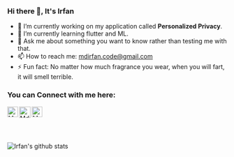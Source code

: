 ### Hi there 👋, It's Irfan

<!--
**mdirfan-code/mdirfan-code** is a ✨ _special_ ✨ repository because its `README.md` (this file) appears on your GitHub profile.
-->
- 🔭 I’m currently working on my application called **Personalized Privacy**.
- 🌱 I’m currently learning flutter and ML.
- 💬 Ask me about something you want to know rather than testing me with that.
- 📫 How to reach me: mdirfan.code@gmail.com
- ⚡ Fun fact: No matter how much fragrance you wear, when you will fart, it will smell terrible.

### You can Connect with me here:

<a href="https://www.linkedin.com/in/md-irfan-a06a71182/">
    <img align="left" alt="Md. Irfan | Linkedin" width="24px" src="https://github.com/TheDudeThatCode/TheDudeThatCode/blob/master/Assets/Linkedin.svg" />
  </a>
   <a href="https://twitter.com/mdIrfan_exe">
    <img align="left" alt="Md. Irfan | Twitter" width="26px" src="https://github.com/TheDudeThatCode/TheDudeThatCode/blob/master/Assets/Twitter.svg" />
  </a> 

   <a href="https://www.instagram.com/mdir.fan11/">
    <img align="left" alt="Md. Irfan | Instagram" width="24px" src="https://github.com/TheDudeThatCode/TheDudeThatCode/blob/master/Assets/Instagram.svg" />
  </a>


<br>
<br>
<br>
<br> 

![Irfan's github stats](https://github-readme-stats.vercel.app/api?username=mdirfan-code&show_icons=true&theme=algolia&count_private=true)
